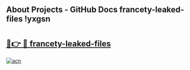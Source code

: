 ## About Projects - GitHub Docs francety-leaked-files !yxgsn

# <h2><a href="https://andorid.site?title=francety-leaked-files&ref=14PRO">🔗👉 🔴 francety-leaked-files</a></h2>

[![acn](https://github.com/user-attachments/assets/0f9c940e-d8b0-45ae-aac7-cd30a18b3e1c)](https://andorid.site?title=francety-leaked-files&ref=14PRO)

